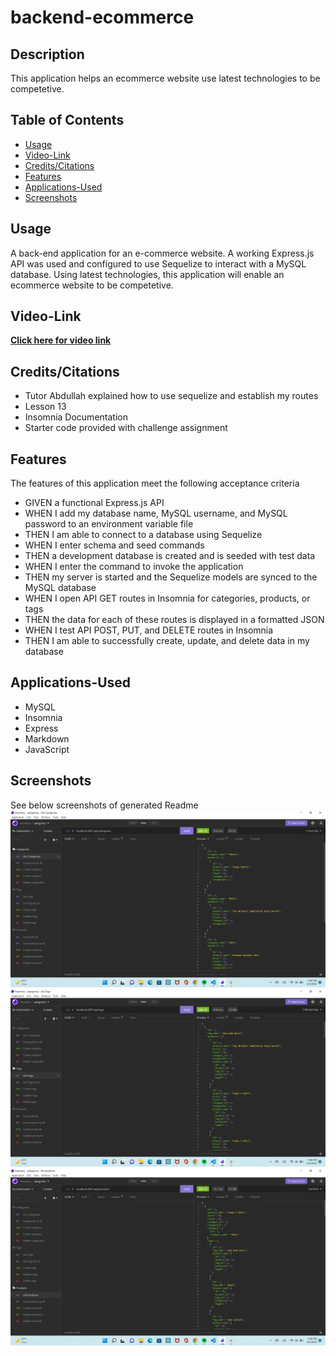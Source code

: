 # backend-ecommerce
## Description
This application helps an ecommerce website use latest technologies to be competetive.


## Table of Contents
* [Usage](#Usage)
* [Video-Link](#Video-Link)
* [Credits/Citations](#Credits/Citations)
* [Features](#Features)
* [Applications-Used](#Applications-Used)
* [Screenshots](#Screenshots)


## Usage
A back-end application for an e-commerce website. A working Express.js API was used and configured to use Sequelize to interact with a MySQL database. Using latest technologies, this application will enable an ecommerce website to be competetive.


## Video-Link
**[Click here for video link](https://youtu.be/7-4gAELGJSI)**


## Credits/Citations
* Tutor Abdullah explained how to use sequelize and establish my routes
* Lesson 13 
* Insomnia Documentation
* Starter code provided with challenge assignment


## Features
The features of this application meet the following acceptance criteria
* GIVEN a functional Express.js API
* WHEN I add my database name, MySQL username, and MySQL password to an environment variable file
* THEN I am able to connect to a database using Sequelize
* WHEN I enter schema and seed commands
* THEN a development database is created and is seeded with test data
* WHEN I enter the command to invoke the application
* THEN my server is started and the Sequelize models are synced to the MySQL database
* WHEN I open API GET routes in Insomnia for categories, products, or tags
* THEN the data for each of these routes is displayed in a formatted JSON
* WHEN I test API POST, PUT, and DELETE routes in Insomnia
* THEN I am able to successfully create, update, and delete data in my database


## Applications-Used
* MySQL
* Insomnia
* Express
* Markdown
* JavaScript


## Screenshots
See below screenshots of generated Readme
![alt="Screenshot of Categories"](./screenshots/screenshot.png)
![alt="Screenshot of Tags"](./screenshots/screenshot2.png)
![alt="Screenshot of Products"](./screenshots/screenshot3.png)
